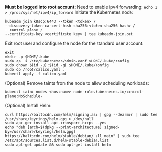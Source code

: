 **Must be logged into root account:**
Need to enable ipv4 forwarding:
`echo 1 > /proc/sys/net/ipv4/ip_forward`
Initiate the Kubernetes node:
```
kubeadm join k8scp:6443 --token <token> /
--discovery-token-ca-cert-hash sha256:<token sha256 hash> /
--control-plane /
--certificate-key <certificate key> | tee kubeadm-join.out
```
Exit root user and configure the node for the standard user account:
```
exit
mkdir -p $HOME/.kube
sudo cp -i /etc/kubernetes/admin.conf $HOME/.kube/config
sudo chown $(id -u):$(id -g) $HOME/.kube/config
sudo cp /root/calico.yaml .
kubectl apply -f calico.yaml
```
(Optional) Remove taints from the node to allow scheduling workloads:
```
kubectl taint nodes <hostname> node-role.kubernetes.io/control-plane:NoSchedule-
```

(Optional) Install Helm:
```
curl https://baltocdn.com/helm/signing.asc | gpg --dearmor | sudo tee /usr/share/keyrings/helm.gpg > /dev/null
sudo apt-get install apt-transport-https --yes
echo "deb [arch=$(dpkg --print-architecture) signed-by=/usr/share/keyrings/helm.gpg] https://baltocdn.com/helm/stable/debian/ all main" | sudo tee /etc/apt/sources.list.d/helm-stable-debian.list
sudo apt-get update && sudo apt-get install helm
```